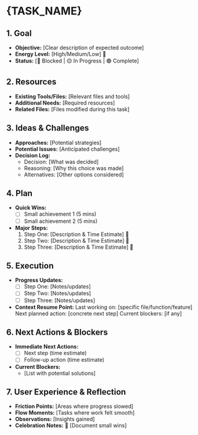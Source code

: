 # {TASK_NAME}

## 1. Goal
- **Objective:** [Clear description of expected outcome]
- **Energy Level:** [High/Medium/Low] 🔋
- **Status:** [🔴 Blocked | 🟡 In Progress | 🟢 Complete]

## 2. Resources
- **Existing Tools/Files:** [Relevant files and tools]
- **Additional Needs:** [Required resources]
- **Related Files:** [Files modified during this task]

## 3. Ideas & Challenges
- **Approaches:** [Potential strategies]
- **Potential Issues:** [Anticipated challenges]
- **Decision Log:**
  - Decision: [What was decided]
  - Reasoning: [Why this choice was made]
  - Alternatives: [Other options considered]

## 4. Plan
- **Quick Wins:**
  - [ ] Small achievement 1 (5 mins)
  - [ ] Small achievement 2 (5 mins)
- **Major Steps:**
  1. Step One: [Description & Time Estimate] 🎯
  2. Step Two: [Description & Time Estimate] 🎯
  3. Step Three: [Description & Time Estimate] 🎯

## 5. Execution
- **Progress Updates:**
  - [ ] Step One: [Notes/updates]
  - [ ] Step Two: [Notes/updates]
  - [ ] Step Three: [Notes/updates]
- **Context Resume Point:**
  Last working on: [specific file/function/feature]
  Next planned action: [concrete next step]
  Current blockers: [if any]

## 6. Next Actions & Blockers
- **Immediate Next Actions:** 
  - [ ] Next step (time estimate)
  - [ ] Follow-up action (time estimate)
- **Current Blockers:**
  - [List with potential solutions]

## 7. User Experience & Reflection
- **Friction Points:** [Areas where progress slowed]
- **Flow Moments:** [Tasks where work felt smooth]
- **Observations:** [Insights gained]
- **Celebration Notes:** 🎉 [Document small wins]
